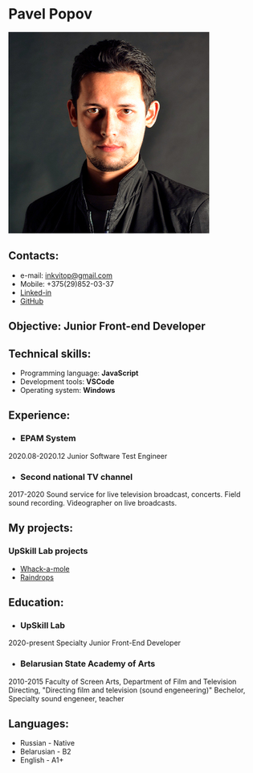 # Pavel Popov #

![Profile photo](//github.com/inkvitop/test/blob/cv-markdown/Pavel_photo2.jpg)

## Contacts: ##
- e-mail: inkvitop@gmail.com
- Mobile: +375(29)852-03-37
- [Linked-in](https://www.linkedin.com/in/pavelpopovs/)
- [GitHub](https://github.com/inkvitop)

## Objective: Junior Front-end Developer ##

## Technical skills: ##
- Programming language: **JavaScript**
- Development tools: **VSCode**
- Operating system: **Windows**

## Experience: ##
- ### EPAM System ###
2020.08-2020.12
Junior Software Test Engineer

- ### Second national TV channel ###
2017-2020
Sound service for live television broadcast, concerts. Field sound recording. Videographer on live broadcasts.

## My projects: ##
### UpSkill Lab projects ###
-  [Whack-a-mole](https://github.com/inkvitop/RS-projects/tree/Whack-a-mole)
-  [Raindrops](https://github.com/inkvitop/RS-projects/tree/Raindrops)

## Education: ##
- ### UpSkill Lab ### 
2020-present
Specialty Junior Front-End Developer

- ### Belarusian State Academy of Arts ### 
2010-2015
Faculty of Screen Arts, Department of Film and Television Directing, "Directing film and television (sound engeneering)" Bechelor, Specialty sound engeneer, teacher

## Languages: ##
- Russian - Native
- Belarusian - B2
- English - A1+
